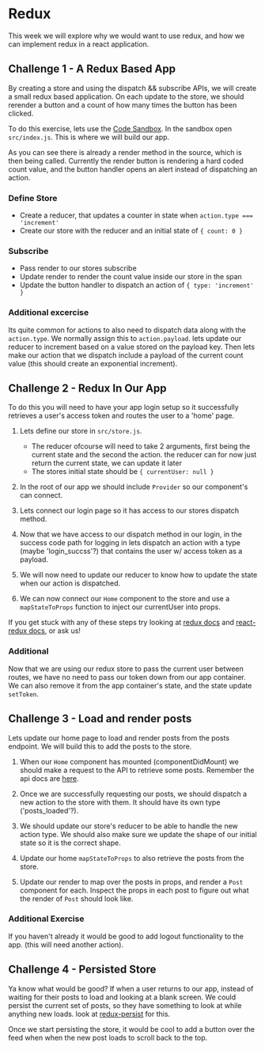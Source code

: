 # Redux
This week we will explore why we would want to use redux, and how we can implement redux in a react application.


## Challenge 1 - A Redux Based App
By creating a store and using the dispatch && subscribe APIs, we will create a small redux based application. On each update to the store, we should rerender a button and a count of how many times the button has been clicked.

To do this exercise, lets use the [Code Sandbox](https://codesandbox.io/s/v8p75vno3). In the sandbox open `src/index.js`. This is where we will build our app.

As you can see there is already a render method in the source, which is then being called. Currently the render button is rendering a hard coded count value, and the button handler opens an alert instead of dispatching an action.

### Define Store
  * Create a reducer, that updates a counter in state when `action.type === 'increment'`
  * Create our store with the reducer and an initial state of `{ count: 0 }`

### Subscribe
  * Pass render to our stores subscribe
  * Update render to render the count value inside our store in the span
  * Update the button handler to dispatch an action of `{ type: 'increment' }`


### Additional excercise
Its quite common for actions to also need to dispatch data along with the `action.type`. We normally assign this to `action.payload`. lets update our reducer to increment based on a value stored on the payload key. Then lets make our action that we dispatch include a payload of the current count value (this should create an exponential increment).



## Challenge 2 - Redux In Our App

To do this you will need to have your app login setup so it successfully retrieves a user's access token and routes the user to a 'home' page.

1. Lets define our store in `src/store.js`.
    * The reducer ofcourse will need to take 2 arguments, first being the current state and the second the action. the reducer can for now just return the current state, we can update it later
    * The stores initial state should be `{ currentUser: null }`

2. In the root of our app we should include `Provider` so our component's can connect.

3. Lets connect our login page so it has access to our stores dispatch method.

4. Now that we have access to our dispatch method in our login, in the success code path for logging in lets dispatch an action with a type (maybe 'login_succss'?) that contains the user w/ access token as a payload.

5. We will now need to update our reducer to know how to update the state when our action is dispatched.

6. We can now connect our `Home` component to the store and use a `mapStateToProps` function to inject our currentUser into props.

If you get stuck with any of these steps try looking at [redux docs](https://redux.js.org/) and [react-redux docs](https://github.com/reduxjs/react-redux/blob/master/docs/api.md#api), or ask us!


### Additional
Now that we are using our redux store to pass the current user between routes, we have no need to pass our token down from our app container. We can also remove it from the app container's state, and the state update `setToken`.

## Challenge 3 - Load and render posts

Lets update our home page to load and render posts from the posts endpoint. We will build this to add the posts to the store.

1. When our `Home` component has mounted (componentDidMount) we should make a request to the API to retrieve some posts. Remember the api docs are [here](../server/readme.md).

2. Once we are successfully requesting our posts, we should dispatch a new action to the store with them. It should have its own type ('posts_loaded'?).

3. We should update our store's reducer to be able to handle the new action type. We should also make sure we update the shape of our initial state so it is the correct shape.

4. Update our home `mapStateToProps` to also retrieve the posts from the store.

5. Update our render to map over the posts in props, and render a `Post` component for each. Inspect the props in each post to figure out what the render of `Post` should look like.

### Additional Exercise

If you haven't already it would be good to add logout functionality to the app. (this will need another action).

## Challenge 4 - Persisted Store

Ya know what would be good? If when a user returns to our app, instead of waiting for their posts to load and looking at a blank screen. We could persist the current set of posts, so they have something to look at while anything new loads. look at [redux-persist](https://github.com/rt2zz/redux-persist) for this.

Once we start persisting the store, it would be cool to add a button over the feed when when the new post loads to scroll back to the top.

